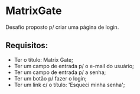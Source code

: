 # MatrixGate

Desafio proposto p/ criar uma página de login.

## Requisitos:
- Ter o título: Matrix Gate;
- Ter um campo de entrada p/ o e-mail do usuário;
- Ter um campo de entrada p/ a senha;
- Ter um botão p/ fazer o login;
- Ter um link c/ o título: 'Esqueci minha senha';
